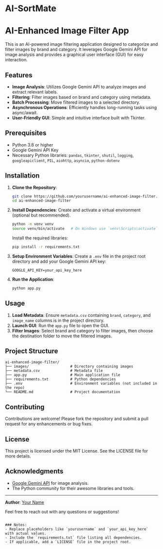 # AI-SortMate

# AI-Enhanced Image Filter App

This is an AI-powered image filtering application designed to categorize and filter images by brand and category. It leverages Google Gemini API for image analysis and provides a graphical user interface (GUI) for easy interaction. 

## Features

- **Image Analysis**: Utilizes Google Gemini API to analyze images and extract relevant labels.
- **Filtering**: Filter images based on brand and category using metadata.
- **Batch Processing**: Move filtered images to a selected directory.
- **Asynchronous Operations**: Efficiently handles long-running tasks using async/await.
- **User-Friendly GUI**: Simple and intuitive interface built with Tkinter.

## Prerequisites

- Python 3.8 or higher
- Google Gemini API Key
- Necessary Python libraries: `pandas`, `tkinter`, `shutil`, `logging`, `googleapiclient`, `PIL`, `aiohttp`, `asyncio`, `python-dotenv`

## Installation

1. **Clone the Repository**:
   ```bash
   git clone https://github.com/yourusername/ai-enhanced-image-filter.git
   cd ai-enhanced-image-filter
   ```

2. **Install Dependencies**:
   Create and activate a virtual environment (optional but recommended).
   ```bash
   python -m venv venv
   source venv/bin/activate   # On Windows use `venv\Scripts\activate`
   ```

   Install the required libraries:
   ```bash
   pip install -r requirements.txt
   ```

3. **Setup Environment Variables**:
   Create a `.env` file in the project root directory and add your Google Gemini API key:
   ```
   GOOGLE_API_KEY=your_api_key_here
   ```

4. **Run the Application**:
   ```bash
   python app.py
   ```

## Usage

1. **Load Metadata**: Ensure `metadata.csv` containing `brand`, `category`, and `image_name` columns is in the project directory.
2. **Launch GUI**: Run the `app.py` file to open the GUI.
3. **Filter Images**: Select brand and category to filter images, then choose the destination folder to move the filtered images.

## Project Structure

```
ai-enhanced-image-filter/
├── images/                   # Directory containing images
├── metadata.csv              # Metadata file
├── app.py                    # Main application file
├── requirements.txt          # Python dependencies
├── .env                      # Environment variables (not included in the repo)
└── README.md                 # Project documentation
```

## Contributing

Contributions are welcome! Please fork the repository and submit a pull request for any enhancements or bug fixes.

## License

This project is licensed under the MIT License. See the LICENSE file for more details.

## Acknowledgments

- [Google Gemini API](https://cloud.google.com/gemini) for image analysis.
- The Python community for their awesome libraries and tools.

---

**Author**: [Your Name](https://github.com/yourusername)

Feel free to reach out with any questions or suggestions!
```

### Notes:
- Replace placeholders like `yourusername` and `your_api_key_here` with actual values.
- Include the `requirements.txt` file listing all dependencies.
- If applicable, add a `LICENSE` file in the project root.
